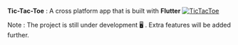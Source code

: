 **Tic-Tac-Toe** : 
A cross platform app that is built with **Flutter** [![TicTacToe](https://img.shields.io/badge/TicTacToe-🎮-1EAEDB.svg)](https://github.com/preetamvarun/Tic-Tac-Toe-App) <br>

Note : The project is still under development :desktop_computer: . Extra features will be added further.


